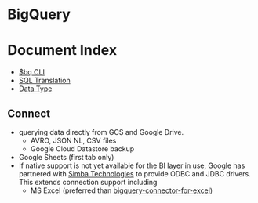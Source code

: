 # BigQuery



# Document Index
- [$bq CLI](./cli/README.md)
- [SQL Translation](./SQL.md)
- [Data Type](./data-type.md)

## Connect
- querying data directly from GCS and Google Drive.
  - AVRO, JSON NL, CSV files
  - Google Cloud Datastore backup 
- Google Sheets (first tab only)
- If native support is not yet available for the BI layer in use, Google has partnered with [Simba Technologies](https://cloud.google.com/bigquery/docs/reference/odbc-jdbc-drivers) to provide ODBC and JDBC drivers. This extends connection support including
  - MS Excel (preferred than [bigquery-connector-for-excel](https://cloud.google.com/bigquery/docs/bigquery-connector-for-excel))







  
